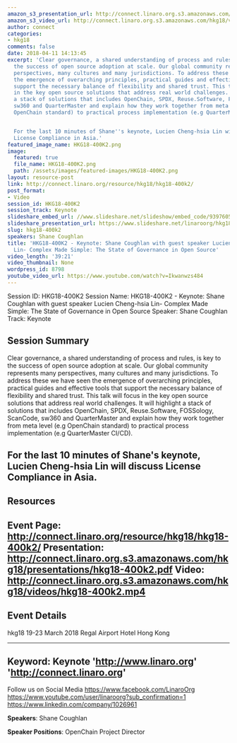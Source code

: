 ```yaml
---
amazon_s3_presentation_url: http://connect.linaro.org.s3.amazonaws.com/hkg18/presentations/hkg18-400k2.pdf
amazon_s3_video_url: http://connect.linaro.org.s3.amazonaws.com/hkg18/videos/hkg18-400k2.mp4
author: connect
categories:
- hkg18
comments: false
date: 2018-04-11 14:13:45
excerpt: 'Clear governance, a shared understanding of process and rules, is key to
  the success of open source adoption at scale. Our global community represents many
  perspectives, many cultures and many jurisdictions. To address these we have seen
  the emergence of overarching principles, practical guides and effective tools that
  support the necessary balance of flexibility and shared trust. This talk will focus
  in the key open source solutions that address real world challenges. It will highlight
  a stack of solutions that includes OpenChain, SPDX, Reuse.Software, FOSSology, ScanCode,
  sw360 and QuarterMaster and explain how they work together from meta level (e.g
  OpenChain standard) to practical process implementation (e.g QuarterMaster CI/CD).


  For the last 10 minutes of Shane''s keynote, Lucien Cheng-hsia Lin will discuss
  License Compliance in Asia.'
featured_image_name: HKG18-400K2.png
image:
  featured: true
  file_name: HKG18-400K2.png
  path: /assets/images/featured-images/HKG18-400K2.png
layout: resource-post
link: http://connect.linaro.org/resource/hkg18/hkg18-400k2/
post_format:
- Video
session_id: HKG18-400K2
session_track: Keynote
slideshare_embed_url: //www.slideshare.net/slideshow/embed_code/93976057
slideshare_presentation_url: https://www.slideshare.net/linaroorg/hkg18400k2-keynote-shane-coughlan-with-guest-speaker-lucien-chenghsia-lin-complex-made-simple-the-state-of-governance-in-open-source
slug: hkg18-400k2
speakers: Shane Coughlan
title: 'HKG18-400K2 - Keynote: Shane Coughlan with guest speaker Lucien Cheng-hsia
  Lin- Complex Made Simple: The State of Governance in Open Source'
video_length: '39:21'
video_thumbnail: None
wordpress_id: 8798
youtube_video_url: https://www.youtube.com/watch?v=Ikwanwzs484
---
```


Session ID: HKG18-400K2
Session Name: HKG18-400K2 - Keynote: Shane Coughlan with guest speaker Lucien Cheng-hsia Lin- Complex Made Simple: The State of Governance in Open Source
Speaker: Shane Coughlan
Track: Keynote

## Session Summary
Clear governance, a shared understanding of process and rules, is key to the success of open source adoption at scale. Our global community represents many perspectives, many cultures and many jurisdictions. To address these we have seen the emergence of overarching principles, practical guides and effective tools that support the necessary balance of flexibility and shared trust. This talk will focus in the key open source solutions that address real world challenges. It will highlight a stack of solutions that includes OpenChain, SPDX, Reuse.Software, FOSSology, ScanCode, sw360 and QuarterMaster and explain how they work together from meta level (e.g OpenChain standard) to practical process implementation (e.g QuarterMaster CI/CD).

For the last 10 minutes of Shane's keynote, Lucien Cheng-hsia Lin will discuss License Compliance in Asia.
---------------------------------------------------
## Resources
Event Page: http://connect.linaro.org/resource/hkg18/hkg18-400k2/
Presentation: http://connect.linaro.org.s3.amazonaws.com/hkg18/presentations/hkg18-400k2.pdf
Video: http://connect.linaro.org.s3.amazonaws.com/hkg18/videos/hkg18-400k2.mp4
---------------------------------------------------
## Event Details
hkg18
19-23 March 2018
Regal Airport Hotel Hong Kong

---------------------------------------------------
Keyword: Keynote
'http://www.linaro.org'
'http://connect.linaro.org'
---------------------------------------------------
Follow us on Social Media
https://www.facebook.com/LinaroOrg
https://www.youtube.com/user/linaroorg?sub_confirmation=1
https://www.linkedin.com/company/1026961

**Speakers**: Shane Coughlan

**Speaker Positions**: OpenChain Project Director